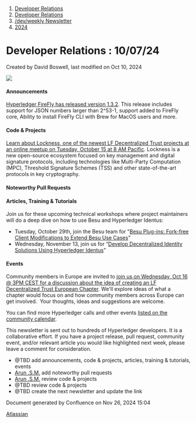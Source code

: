 1. [Developer Relations](index.html)
2. [Developer Relations](Developer-Relations_17170434.html)
3. [/dev/weekly Newsletter](17170445.html)
4. [2024](2024_17172152.html)

# Developer Relations : 10/07/24

Created by David Boswell, last modified on Oct 10, 2024

![](attachments/17170434/17171308.png?height=169)

#### Announcements

[Hyperledger FireFly has released version 1.3.2](https://hyperledger.github.io/firefly/latest/releasenotes/). This release includes support for JSON numbers larger than 2^53-1, support added to FireFly core, Ability to install FireFly CLI with Brew for MacOS users and more.

#### Code &amp; Projects

[Learn about Lockness, one of the newest LF Decentralized Trust projects at an online meetup on Tuesday, October 15 at 8 AM Pacific](https://www.meetup.com/lfdt-nyc/events/303412332/). Lockness is a new open-source ecosystem focused on key management and digital signature protocols, including technologies like Multi-Party Computation (MPC), Threshold Signature Schemes (TSS) and other state-of-the-art protocols in key cryptography.

#### Noteworthy Pull Requests

#### Articles, Training &amp; Tutorials

Join us for these upcoming technical workshops where project maintainers will do a deep dive on how to use Besu and Hyperledger Identus:

- Tuesday, October 29th, join the Besu team for "[Besu Plug-ins: Fork-free Client Modifications to Extend Besu Use Cases](https://zoom.us/meeting/register/tJwldO6prDwpE9dEBNhw7EJWu2HDSHHsdKp1)"
- Wednesday, November 13, join us for “[Develop Decentralized Identity Solutions Using Hyperledger Identus](https://zoom.us/meeting/register/tJAvceitqD4uGtJ5gXqYd1Tq9BlnnqYrGJMg)”

#### Events

Community members in Europe are invited to [join us on Wednesday, Oct 16 @ 3PM CEST for a discussion about the idea of creating an LF Decentralized Trust European Chapter](https://www.meetup.com/lfdt-warsaw/events/303664143/). We'll explore ideas of what a chapter would focus on and how community members across Europe can get involved.  Your thoughts, ideas and suggestions are welcome.

You can find more Hyperledger calls and other events [listed on the community calendar](https://wiki.hyperledger.org/display/HYP/Calendar+of+Public+Meetings).

This newsletter is sent out to hundreds of Hyperledger developers. It is a collaborative effort. If you have a project release, pull request, community event, and/or relevant article you would like highlighted next week, please leave a comment for consideration.

- @TBD add announcements, code &amp; projects, articles, training &amp; tutorials, events
- [Arun .S.M.](https://lf-hyperledger.atlassian.net/wiki/people/621a0e5097d313006ba7386a?ref=confluence) add noteworthy pull requests
- [Arun .S.M.](https://lf-hyperledger.atlassian.net/wiki/people/621a0e5097d313006ba7386a?ref=confluence) review code &amp; projects
- @TBD review code &amp; projects
- @TBD create the next newsletter and update the link

Document generated by Confluence on Nov 26, 2024 15:04

[Atlassian](http://www.atlassian.com/)
